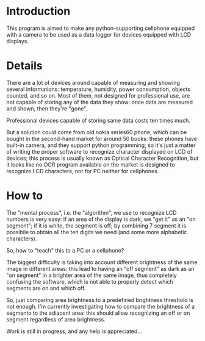 # Introduction #
This program is aimed to make any python-supporting cellphone equipped with a camera to be used as a data logger for devices equipped with LCD displays.


# Details #

There are a lot of devices around capable of measuring and showing several informations: temperature, humidity, power consumption, objects counted, and so on. Most of them, not designed for professional use, are not capable of storing any of the data they show: once data are measured and shown, then they're "gone".

Professional devices capable of storing same data costs ten times much.

But a solution could come from old nokia series60 phone, which can be bought in the second-hand market for around 50 bucks: these phones have built-in camera, and they support python programming; so it's just a matter of writing the proper software to recognize character displayed on LCD of devices; this process is usually known as Optical Character Recognition, but it looks like no OCR program available on the market is designed to recognize LCD characters, nor for PC neither for cellphones.

# How to #

The "mental process", i.e. the "algorithm", we use to recognize LCD numbers is very easy: if an area of the display is dark, we "get it" as an "on segment"; if it is white, the segment is off; by combining 7 segment it is possibile to obtain all the ten digits we need (and some more alphabetic characters).

So, how to "teach" this to a PC or a cellphone?

The biggest difficulty is taking into account different brightness of the same image in different areas: this lead to having an "off segment" as dark as an "on segment" in a brighter area of the same image, thus completely confusing the software, which is not able to properly detect which segments are on and which off.

So, just comparing area brightness to a predefined brightness threshold is not enough.
I'm currently investigating how to compare the brightness of a segmento to the adiacent area: this should allow recognizing an off or on segment regardless of area brightness.

Work is still in progress, and any help is appreciated...